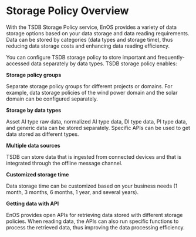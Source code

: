 # Storage Policy Overview

With the TSDB Storage Policy service, EnOS provides a variety of data storage options based on your data storage and data reading requirements. Data can be stored by categories (data types and storage time), thus reducing data storage costs and enhancing data reading efficiency.

You can configure TSDB storage policy to store important and frequently-accessed data separately by data types. TSDB storage policy enables:

**Storage policy groups**

Separate storage policy groups for different projects or domains. For example, data storage policies of the wind power domain and the solar domain can be configured separately.

**Storage by data types**

Asset AI type raw data, normalized AI type data, DI type data, PI type data, and generic data can be stored separately. Specific APIs can be used to get data stored as different types.

**Multiple data sources**

TSDB can store data that is ingested from connected devices and that is integrated through the offline message channel.

**Customized storage time**

Data storage time can be customized based on your business needs (1 month, 3 months, 6 months, 1 year, and several years).

**Getting data with API**

EnOS provides open APIs for retrieving data stored with different storage policies. When reading data, the APIs can also run specific functions to process the retrieved data, thus improving the data processing efficiency.
